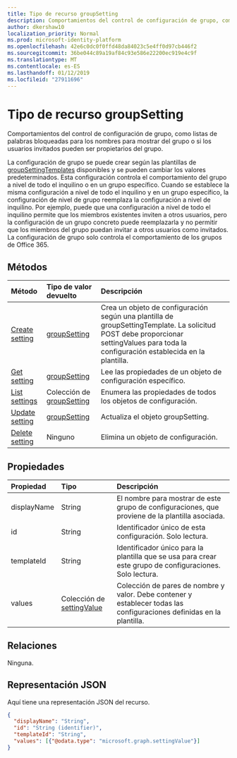 ```yaml
---
title: Tipo de recurso groupSetting
description: Comportamientos del control de configuración de grupo, como listas de palabras bloqueadas para los nombres para mostrar del grupo o si los usuarios invitados pueden ser propietarios del grupo.
author: dkershaw10
localization_priority: Normal
ms.prod: microsoft-identity-platform
ms.openlocfilehash: 42e6c0dc0f0ffd48da84023c5e4ff0d97cb446f2
ms.sourcegitcommit: 36be044c89a19af84c93e586e22200ec919e4c9f
ms.translationtype: MT
ms.contentlocale: es-ES
ms.lasthandoff: 01/12/2019
ms.locfileid: "27911696"
---
```

# <a name="groupsetting-resource-type"></a>Tipo de recurso groupSetting

Comportamientos del control de configuración de grupo, como listas de palabras bloqueadas para los nombres para mostrar del grupo o si los usuarios invitados pueden ser propietarios del grupo.

La configuración de grupo se puede crear según las plantillas de [groupSettingTemplates](groupsettingtemplate.md) disponibles y se pueden cambiar los valores predeterminados. Esta configuración controla el comportamiento del grupo a nivel de todo el inquilino o en un grupo específico. Cuando se establece la misma configuración a nivel de todo el inquilino y en un grupo específico, la configuración de nivel de grupo reemplaza la configuración a nivel de inquilino.  Por ejemplo, puede que una configuración a nivel de todo el inquilino permite que los miembros existentes inviten a otros usuarios, pero la configuración de un grupo concreto puede reemplazarla y no permitir que los miembros del grupo puedan invitar a otros usuarios como invitados. La configuración de grupo solo controla el comportamiento de los grupos de Office 365.

## <a name="methods"></a>Métodos

| Método | Tipo de valor devuelto | Descripción |
|:---------------|:--------|:----------|
|[Create setting](../api/groupsetting-post-groupsettings.md) | [groupSetting](groupsetting.md) |Crea un objeto de configuración según una plantilla de groupSettingTemplate. La solicitud POST debe proporcionar settingValues para toda la configuración establecida en la plantilla. |
|[Get setting](../api/groupsetting-get.md) | [groupSetting](groupsetting.md) | Lee las propiedades de un objeto de configuración específico. |
|[List settings](../api/groupsetting-list.md) | Colección de [groupSetting](groupsetting.md) | Enumera las propiedades de todos los objetos de configuración. |
|[Update setting](../api/groupsetting-update.md) | [groupSetting](groupsetting.md) | Actualiza el objeto groupSetting. |
|[Delete setting](../api/groupsetting-delete.md) | Ninguno | Elimina un objeto de configuración. |

## <a name="properties"></a>Propiedades

| Propiedad | Tipo | Descripción |
|:---------------|:--------|:----------|
|displayName|String| El nombre para mostrar de este grupo de configuraciones, que proviene de la plantilla asociada. |
|id|String| Identificador único de esta configuración. Solo lectura. |
|templateId|String| Identificador único para la plantilla que se usa para crear este grupo de configuraciones. Solo lectura. |
|values|Colección de [settingValue](settingvalue.md)| Colección de pares de nombre y valor. Debe contener y establecer todas las configuraciones definidas en la plantilla. |

## <a name="relationships"></a>Relaciones

Ninguna.

## <a name="json-representation"></a>Representación JSON

Aquí tiene una representación JSON del recurso.

<!--{
  "blockType": "resource",
  "openType": true,
  "optionalProperties": [],
  "keyProperty": "id",
  "baseType": "microsoft.graph.entity",
  "@odata.type": "microsoft.graph.groupSetting"
}-->

```json
{
  "displayName": "String",
  "id": "String (identifier)",
  "templateId": "String",
  "values": [{"@odata.type": "microsoft.graph.settingValue"}]
}

```


<!-- uuid: 8fcb5dbc-d5aa-4681-8e31-b001d5168d79
2015-10-25 14:57:30 UTC -->
<!-- {
  "type": "#page.annotation",
  "description": "groupSetting resource",
  "keywords": "",
  "section": "documentation",
  "tocPath": ""
}-->
